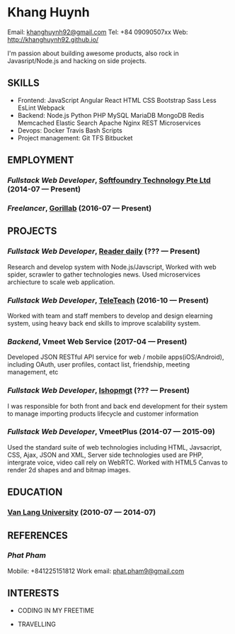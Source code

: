 Khang Huynh
============
Email: khanghuynh92@gmail.com
Tel: +84 09090507xx
Web: http://khanghuynh92.github.io/

I'm passion about building awesome products, also rock in Javasript/Node.js and hacking on side projects.

## SKILLS

  - Frontend: JavaScript Angular React HTML CSS Bootstrap Sass Less EsLint Webpack
  - Backend: Node.js Python PHP MySQL MariaDB MongoDB Redis Memcached Elastic Search Apache Nginx REST Microservices
  - Devops: Docker Travis Bash Scripts
  - Project management: Git TFS Bitbucket

## EMPLOYMENT

### *Fullstack Web Developer*, [Softfoundry Technology Pte Ltd](http://www.softfoundry.com) (2014-07 — Present)



### *Freelancer*, [Gorillab](https://gorillab.co/) (2016-07 — Present)




## PROJECTS

### *Fullstack Web Developer*, [Reader daily](https://github.com/gorillab/reader) (??? — Present)


Research and develop system with Node.js/Javscript, Worked with web spider, scrawler to gather technologies news. Used microservices archiecture to scale web application.

### *Fullstack Web Developer*, [TeleTeach](http://teleteach.sfvmeet.com:5000) (2016-10 — Present)


Worked with team and staff members to develop and design elearning system, using heavy back end skills to improve scalability system.

### *Backend*, Vmeet Web Service (2017-04 — Present)


Developed JSON RESTful API service for web / mobile apps(iOS/Android), including OAuth, user profiles, contact list, friendship, meeting management, etc

### *Fullstack Web Developer*, [Ishopmgt](http://ishopmgt.gorillab.co) (??? — Present)


I was responsible for both front and back end development for their system to manage importing products lifecycle and customer information

### *Fullstack Web Developer*, VmeetPlus (2014-07 — 2015-09)


Used the standard suite of web technologies including HTML, Javsacript, CSS, Ajax, JSON and XML, Server side technologies used are PHP, intergrate voice, video call rely on WebRTC. Worked with HTML5 Canvas to render 2d shapes and and bitmap images.



## EDUCATION

### [Van Lang University](http://www.vanlanguni.edu.vn/) (2010-07 — 2014-07)












## REFERENCES

### *Phat Pham*
Mobile: +841225151812
Work email: phat.pham9@gmail.com


## INTERESTS

- CODING IN MY FREETIME

- TRAVELLING
